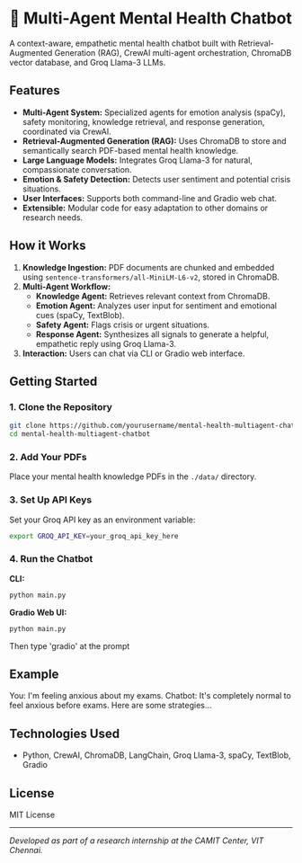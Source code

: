 # 🧠 Multi-Agent Mental Health Chatbot

A context-aware, empathetic mental health chatbot built with Retrieval-Augmented Generation (RAG), CrewAI multi-agent orchestration, ChromaDB vector database, and Groq Llama-3 LLMs.

## Features

- **Multi-Agent System:** Specialized agents for emotion analysis (spaCy), safety monitoring, knowledge retrieval, and response generation, coordinated via CrewAI.
- **Retrieval-Augmented Generation (RAG):** Uses ChromaDB to store and semantically search PDF-based mental health knowledge.
- **Large Language Models:** Integrates Groq Llama-3 for natural, compassionate conversation.
- **Emotion & Safety Detection:** Detects user sentiment and potential crisis situations.
- **User Interfaces:** Supports both command-line and Gradio web chat.
- **Extensible:** Modular code for easy adaptation to other domains or research needs.

## How it Works

1. **Knowledge Ingestion:** PDF documents are chunked and embedded using `sentence-transformers/all-MiniLM-L6-v2`, stored in ChromaDB.
2. **Multi-Agent Workflow:** 
   - **Knowledge Agent:** Retrieves relevant context from ChromaDB.
   - **Emotion Agent:** Analyzes user input for sentiment and emotional cues (spaCy, TextBlob).
   - **Safety Agent:** Flags crisis or urgent situations.
   - **Response Agent:** Synthesizes all signals to generate a helpful, empathetic reply using Groq Llama-3.
3. **Interaction:** Users can chat via CLI or Gradio web interface.

## Getting Started

### 1. Clone the Repository

```bash
git clone https://github.com/yourusername/mental-health-multiagent-chatbot.git
cd mental-health-multiagent-chatbot
```

### 2. Add Your PDFs

Place your mental health knowledge PDFs in the `./data/` directory.

### 3. Set Up API Keys

Set your Groq API key as an environment variable:

```bash
export GROQ_API_KEY=your_groq_api_key_here
```


### 4. Run the Chatbot

**CLI:**
```bash
python main.py
```


**Gradio Web UI:**
```bash
python main.py
```
Then type 'gradio' at the prompt

## Example

You: I'm feeling anxious about my exams.
Chatbot: It's completely normal to feel anxious before exams. Here are some strategies...


## Technologies Used

- Python, CrewAI, ChromaDB, LangChain, Groq Llama-3, spaCy, TextBlob, Gradio

## License

MIT License

---

*Developed as part of a research internship at the CAMIT Center, VIT Chennai.*
